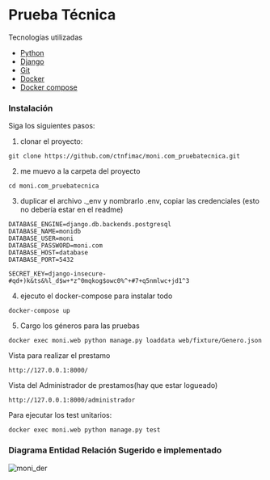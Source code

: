 # Prueba Técnica

Tecnologías utilizadas
- [Python](https://www.python.org/) 
- [Django](https://www.djangoproject.com/) 
- [Git](https://git-scm.com/) 
- [Docker](https://www.docker.com/) 
- [Docker compose](https://docs.docker.com/compose/) 

### Instalación
Siga los siguientes pasos:

1) clonar el proyecto:
```
git clone https://github.com/ctnfimac/moni.com_pruebatecnica.git
```

2) me muevo a la carpeta del proyecto
```
cd moni.com_pruebatecnica
```

3) duplicar el archivo ._env y nombrarlo .env, copiar las credenciales (esto no debería estar en el readme)
```
DATABASE_ENGINE=django.db.backends.postgresql
DATABASE_NAME=monidb
DATABASE_USER=moni
DATABASE_PASSWORD=moni.com
DATABASE_HOST=database
DATABASE_PORT=5432

SECRET_KEY=django-insecure-#qd+)k&ts&%l_d$w+*z^0mqkog$owc0%^+#7+q5nmlwc+jd1^3
```

4) ejecuto el docker-compose para instalar todo
```
docker-compose up
```

5) Cargo los géneros para las pruebas
```
docker exec moni.web python manage.py loaddata web/fixture/Genero.json
```

Vista para realizar el prestamo
```
http://127.0.0.1:8000/
```

Vista del Administrador de prestamos(hay que estar logueado)
```
http://127.0.0.1:8000/administrador
```


Para ejecutar los test unitarios:
```
docker exec moni.web python manage.py test
```


### Diagrama Entidad Relación Sugerido e implementado
![moni_der](https://github.com/ctnfimac/app.web-con-PHP-mvc/assets/24881247/3468958b-7630-44e2-b32b-162d1ed5d6dc)

